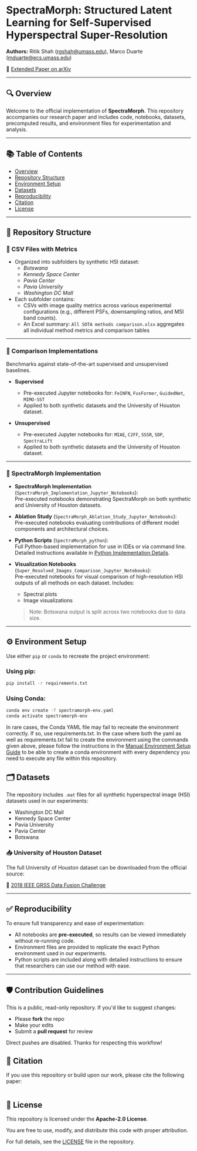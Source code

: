 # SpectraMorph: Structured Latent Learning for Self-Supervised Hyperspectral Super-Resolution

**Authors:** Ritik Shah ([rgshah@umass.edu](mailto:rgshah@umass.edu)), Marco Duarte ([mduarte@ecs.umass.edu](mailto:mduarte@ecs.umass.edu))

📄 [Extended Paper on arXiv]()

---

## 🔍 Overview

Welcome to the official implementation of **SpectraMorph**. This repository accompanies our research paper and includes code, notebooks, datasets, precomputed results, and environment files for experimentation and analysis.

---

## 📚 Table of Contents

- [Overview](#-overview)
- [Repository Structure](#-repository-structure)
- [Environment Setup](#-environment-setup)
- [Datasets](#-datasets)
- [Reproducibility](#-reproducibility)
- [Citation](#-citation)
- [License](#-license)

---

## 📁 Repository Structure

### 🔸 CSV Files with Metrics

- Organized into subfolders by synthetic HSI dataset:
  - *Botswana*
  - *Kennedy Space Center*
  - *Pavia Center*
  - *Pavia University*
  - *Washington DC Mall*
- Each subfolder contains:
  - CSVs with image quality metrics across various experimental configurations (e.g., different PSFs, downsampling ratios, and MSI band counts).
  - An Excel summary: `All SOTA methods comparison.xlsx` aggregates all individual method metrics and comparison tables

---

### 🔸 Comparison Implementations

Benchmarks against state-of-the-art supervised and unsupervised baselines.

- **Supervised**  
  - Pre-executed Jupyter notebooks for: `FeINFN`, `FusFormer`, `GuidedNet`, `MIMO-SST`
  - Applied to both synthetic datasets and the University of Houston dataset.

- **Unsupervised**  
  - Pre-executed Jupyter notebooks for: `MIAE`, `C2FF`, `SSSR`, `SDP`, `SpectraLift`
  - Applied to both synthetic datasets and the University of Houston dataset.

---

### 🔸 SpectraMorph Implementation

- **SpectraMorph Implementation** (`SpectraMorph_Implementation_Jupyter_Notebooks`):  
  Pre-executed notebooks demonstrating SpectraMorph on both synthetic and University of Houston datasets.

- **Ablation Study** (`SpectraMorph_Ablation_Study_Jupyter_Notebooks`):  
  Pre-executed notebooks evaluating contributions of different model components and architectural choices.

- **Python Scripts** (`SpectraMorph_python`):  
  Full Python-based implementation for use in IDEs or via command line.  
  Detailed instructions available in [Python Implementation Details](py_implementation.md).

- **Visualization Notebooks** (`Super_Resolved_Images_Comparison_Jupyter_Notebooks`):  
  Pre-executed notebooks for visual comparison of high-resolution HSI outputs of all methods on each dataset. Includes:
  - Spectral plots
  - Image visualizations
  > Note: Botswana output is split across two notebooks due to data size.

---

## ⚙️ Environment Setup

Use either `pip` or `conda` to recreate the project environment:

### Using pip:
```bash
pip install -r requirements.txt
```
### Using Conda:
```bash
conda env create -f spectramorph-env.yaml
conda activate spectramorph-env
```
In rare cases, the Conda YAML file may fail to recreate the environment correctly. If so, use requirements.txt. In the case where both the yaml as well as requirements.txt fail to create the environment using the commands given above, please follow the instructions in the [Manual Environment Setup Guide](ENVIRONMENT_SETUP.md) to be able to create a conda environment with every dependency you need to execute any file within this repository.

## 🗂️ Datasets

The repository includes `.mat` files for all synthetic hyperspectral image (HSI) datasets used in our experiments:

- Washington DC Mall  
- Kennedy Space Center  
- Pavia University  
- Pavia Center  
- Botswana  

### 📥 University of Houston Dataset

The full University of Houston dataset can be downloaded from the official source:

🔗 [2018 IEEE GRSS Data Fusion Challenge](https://machinelearning.ee.uh.edu/2018-ieee-grss-data-fusion-challenge-fusion-of-multispectral-lidar-and-hyperspectral-data/)

---

## ✅ Reproducibility

To ensure full transparency and ease of experimentation:

- All notebooks are **pre-executed**, so results can be viewed immediately without re-running code.
- Environment files are provided to replicate the exact Python environment used in our experiments.
- Python scripts are included along with detailed instructions to ensure that researchers can use our method with ease.

---

## 🛡️ Contribution Guidelines
This is a public, read-only repository. If you'd like to suggest changes:
- Please **fork** the repo
- Make your edits
- Submit a **pull request** for review

Direct pushes are disabled. Thanks for respecting this workflow!

## 📖 Citation

If you use this repository or build upon our work, please cite the following paper:

```bibtex
```

## 📜 License

This repository is licensed under the **Apache-2.0 License**.

You are free to use, modify, and distribute this code with proper attribution.

For full details, see the [LICENSE](./LICENSE) file in the repository.


